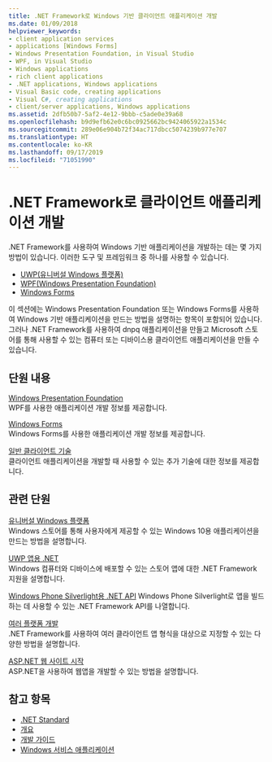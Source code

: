 ```yaml
---
title: .NET Framework로 Windows 기반 클라이언트 애플리케이션 개발
ms.date: 01/09/2018
helpviewer_keywords:
- client application services
- applications [Windows Forms]
- Windows Presentation Foundation, in Visual Studio
- WPF, in Visual Studio
- Windows applications
- rich client applications
- .NET applications, Windows applications
- Visual Basic code, creating applications
- Visual C#, creating applications
- client/server applications, Windows applications
ms.assetid: 2dfb50b7-5af2-4e12-9bbb-c5ade0e39a68
ms.openlocfilehash: b9d9efb62e0c6bc0925662bc9424065922a1534c
ms.sourcegitcommit: 289e06e904b72f34ac717dbcc5074239b977e707
ms.translationtype: HT
ms.contentlocale: ko-KR
ms.lasthandoff: 09/17/2019
ms.locfileid: "71051990"
---
```

# <a name="developing-client-applications-with-the-net-framework"></a>.NET Framework로 클라이언트 애플리케이션 개발

.NET Framework를 사용하여 Windows 기반 애플리케이션을 개발하는 데는 몇 가지 방법이 있습니다. 이러한 도구 및 프레임워크 중 하나를 사용할 수 있습니다. 

- [UWP(유니버설 Windows 플랫폼)](https://developer.microsoft.com/windows/apps)
- [WPF(Windows Presentation Foundation)](./wpf/index.md)
- [Windows Forms](./winforms/index.md)

이 섹션에는 Windows Presentation Foundation 또는 Windows Forms를 사용하여 Windows 기반 애플리케이션을 만드는 방법을 설명하는 항목이 포함되어 있습니다. 그러나 .NET Framework를 사용하여 dnpq 애플리케이션을 만들고 Microsoft 스토어를 통해 사용할 수 있는 컴퓨터 또는 디바이스용 클라이언트 애플리케이션을 만들 수 있습니다.
 
## <a name="in-this-section"></a>단원 내용

[Windows Presentation Foundation](./wpf/index.md)  
WPF를 사용한 애플리케이션 개발 정보를 제공합니다.

[Windows Forms](./winforms/index.md)  
Windows Forms를 사용한 애플리케이션 개발 정보를 제공합니다.

[일반 클라이언트 기술](./common-client-technologies/index.md)  
클라이언트 애플리케이션을 개발할 때 사용할 수 있는 추가 기술에 대한 정보를 제공합니다.

## <a name="related-sections"></a>관련 단원

[유니버설 Windows 플랫폼](https://developer.microsoft.com/windows/apps)  
Windows 스토어를 통해 사용자에게 제공할 수 있는 Windows 10용 애플리케이션을 만드는 방법을 설명합니다.

[UWP 앱용 .NET](https://msdn.microsoft.com/library/windows/apps/mt185501.aspx)  
Windows 컴퓨터와 디바이스에 배포할 수 있는 스토어 앱에 대한 .NET Framework 지원을 설명합니다.

[Windows Phone Silverlight용 .NET API](https://docs.microsoft.com/previous-versions/windows/apps/jj207211\(v=vs.105\))  
Windows Phone Silverlight로 앱을 빌드하는 데 사용할 수 있는 .NET Framework API를 나열합니다.
  
[여러 플랫폼 개발](../standard/cross-platform/index.md)  
.NET Framework를 사용하여 여러 클라이언트 앱 형식을 대상으로 지정할 수 있는 다양한 방법을 설명합니다.

[ASP.NET 웹 사이트 시작](https://www.asp.net/get-started/websites)  
ASP.NET을 사용하여 웹앱을 개발할 수 있는 방법을 설명합니다.

## <a name="see-also"></a>참고 항목

- [.NET Standard](../standard/net-standard.md)
- [개요](./get-started/overview.md)
- [개발 가이드](./development-guide.md)
- [Windows 서비스 애플리케이션](./windows-services/index.md)
